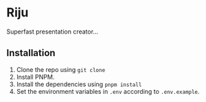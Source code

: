 # Riju

Superfast presentation creator...

## Installation

1. Clone the repo using
   `git clone`
2. Install PNPM.
3. Install the dependencies using
   `pnpm install`
4. Set the environment variables in `.env` according to `.env.example`.
